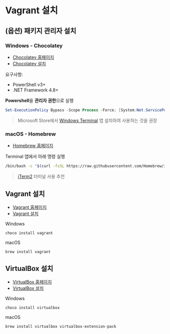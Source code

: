 # Vagrant 설치

## (옵션) 패키지 관리자 설치

### Windows - Chocolatey

- [Chocolatey 홈페이지](https://chocolatey.org)
- [Chocolatey 설치](https://chocolatey.org/install)

요구사항:

- PowerShell v3+
- .NET Framework 4.8+

**Powershell**을 **관리자 권한**으로 실행

```powershell
Set-ExecutionPolicy Bypass -Scope Process -Force; [System.Net.ServicePointManager]::SecurityProtocol = [System.Net.ServicePointManager]::SecurityProtocol -bor 3072; iex ((New-Object System.Net.WebClient).DownloadString('https://community.chocolatey.org/install.ps1'))
```

> Microsoft Store에서 [Windows Terminal](https://apps.microsoft.com/detail/windows-terminal/9N0DX20HK701) 앱 설치하여 사용하는 것을 권장

### macOS - Homebrew

- [Homebrew 홈페이지](https://brew.sh/)

Terminal 앱에서 아래 명령 실행

```bash
/bin/bash -c "$(curl -fsSL https://raw.githubusercontent.com/Homebrew/install/HEAD/install.sh)"
```

> [iTerm2](https://iterm2.com/) 터미널 사용 추천

## Vagrant 설치

- [Vagrant 홈페이지](https://www.vagrantup.com/)
- [Vagrant 설치](https://developer.hashicorp.com/vagrant/install)

Windows

```
choco install vagrant
```

macOS

```
brew install vagrant
```

## VirtualBox 설치

- [VirtualBox 홈페이지](https://www.virtualbox.org)
- [VirtualBox 설치](https://www.virtualbox.org/wiki/Downloads)

Windows

```
choco install virtualbox
```

macOS

```
brew install virtualbox virtualbox-extension-pack
```
